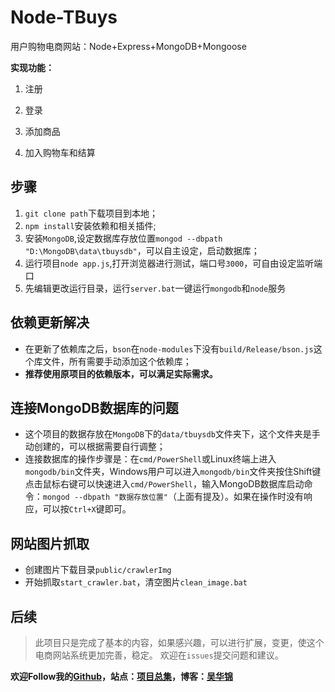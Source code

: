 # Node-TBuys #

用户购物电商网站：Node+Express+MongoDB+Mongoose

**实现功能：**

1. 注册
 
2. 登录

3. 添加商品

4. 加入购物车和结算

## 步骤 ##

> 
1. `git clone path`下载项目到本地；
2. `npm install`安装依赖和相关插件;
3. 安装`MongoDB`,设定数据库存放位置`mongod --dbpath "D:\MongoDB\data\tbuysdb"`，可以自主设定，启动数据库；
4. 运行项目`node app.js`,打开浏览器进行测试，端口号`3000`，可自由设定监听端口
5. 先编辑更改运行目录，运行`server.bat`一键运行`mongodb`和`node`服务

## 依赖更新解决 ##

- 在更新了依赖库之后，`bson`在`node-modules`下没有`build/Release/bson.js`这个库文件，所有需要手动添加这个依赖库；
- **推荐使用原项目的依赖版本，可以满足实际需求。**

## 连接MongoDB数据库的问题 ##

- 这个项目的数据存放在`MongoDB`下的`data/tbuysdb`文件夹下，这个文件夹是手动创建的，可以根据需要自行调整；
- 连接数据库的操作步骤是：在`cmd/PowerShell`或Linux终端上进入`mongodb/bin`文件夹，Windows用户可以进入`mongodb/bin`文件夹按住Shift键点击鼠标右键可以快速进入`cmd/PowerShell`，输入MongoDB数据库启动命令：`mongod --dbpath "数据存放位置"`（上面有提及）。如果在操作时没有响应，可以按`Ctrl+X`键即可。

## 网站图片抓取

- 创建图片下载目录`public/crawlerImg`
- 开始抓取`start_crawler.bat`，清空图片`clean_image.bat`

## 后续 ##

> 此项目只是完成了基本的内容，如果感兴趣，可以进行扩展，变更，使这个电商网站系统更加完善，稳定。
> 欢迎在`issues`提交问题和建议。

**欢迎Follow我的[Github](https://github.com/whjin)，站点：[项目总集](https://whjin.github.io/docs/)，博客：[吴华锦](https://whjin.github.io/)**
